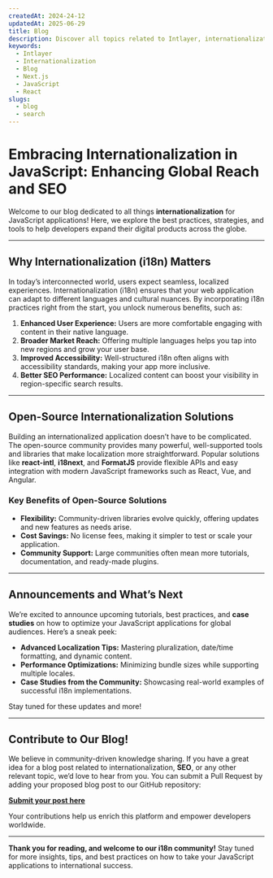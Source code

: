 ```yaml
---
createdAt: 2024-24-12
updatedAt: 2025-06-29
title: Blog
description: Discover all topics related to Intlayer, internationalization and other
keywords:
  - Intlayer
  - Internationalization
  - Blog
  - Next.js
  - JavaScript
  - React
slugs:
  - blog
  - search
---
```


# Embracing Internationalization in JavaScript: Enhancing Global Reach and SEO

Welcome to our blog dedicated to all things **internationalization** for JavaScript applications! Here, we explore the best practices, strategies, and tools to help developers expand their digital products across the globe.

---

## Why Internationalization (i18n) Matters

In today’s interconnected world, users expect seamless, localized experiences. Internationalization (i18n) ensures that your web application can adapt to different languages and cultural nuances. By incorporating i18n practices right from the start, you unlock numerous benefits, such as:

1. **Enhanced User Experience:** Users are more comfortable engaging with content in their native language.
2. **Broader Market Reach:** Offering multiple languages helps you tap into new regions and grow your user base.
3. **Improved Accessibility:** Well-structured i18n often aligns with accessibility standards, making your app more inclusive.
4. **Better SEO Performance:** Localized content can boost your visibility in region-specific search results.

---

## Open-Source Internationalization Solutions

Building an internationalized application doesn’t have to be complicated. The open-source community provides many powerful, well-supported tools and libraries that make localization more straightforward. Popular solutions like **react-intl**, **i18next**, and **FormatJS** provide flexible APIs and easy integration with modern JavaScript frameworks such as React, Vue, and Angular.

### Key Benefits of Open-Source Solutions

- **Flexibility:** Community-driven libraries evolve quickly, offering updates and new features as needs arise.
- **Cost Savings:** No license fees, making it simpler to test or scale your application.
- **Community Support:** Large communities often mean more tutorials, documentation, and ready-made plugins.

---

## Announcements and What’s Next

We’re excited to announce upcoming tutorials, best practices, and **case studies** on how to optimize your JavaScript applications for global audiences. Here’s a sneak peek:

- **Advanced Localization Tips:** Mastering pluralization, date/time formatting, and dynamic content.
- **Performance Optimizations:** Minimizing bundle sizes while supporting multiple locales.
- **Case Studies from the Community:** Showcasing real-world examples of successful i18n implementations.

Stay tuned for these updates and more!

---

## Contribute to Our Blog!

We believe in community-driven knowledge sharing. If you have a great idea for a blog post related to internationalization, **SEO**, or any other relevant topic, we’d love to hear from you. You can submit a Pull Request by adding your proposed blog post to our GitHub repository:

[**Submit your post here**](https://github.com/aymericzip/intlayer/blob/main/docs/blog)

Your contributions help us enrich this platform and empower developers worldwide.

---

**Thank you for reading, and welcome to our i18n community!** Stay tuned for more insights, tips, and best practices on how to take your JavaScript applications to international success.
